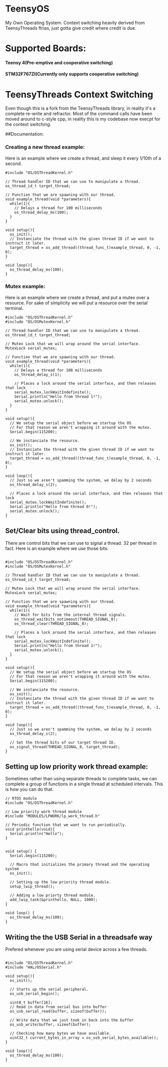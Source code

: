# TeensyOS
My Own Operating System. Context switching heavily derived from TeensyThreads ftrias, just gotta give credit where credit is due. 

# Supported Boards: 
#### Teensy 4(Pre-emptive and cooperative switching)
#### STM32F767ZI(Currently only supports cooperative switching)

# TeensyThreads Context Switching
Even though this is a fork from the TeensyThreads library, in reality it's a complete re-write and refractor. Most of the command calls have been moved around to c-style cpp, in reality this is my codebase now execpt for the context switching. 

##Documentation: 

### Creating a new thread example: 
Here is an example where we create a thread, and sleep it every 1/10th of a second. 

```
#include "OS/OSThreadKernel.h"

// Thread handler ID that we can use to manipulate a thread. 
os_thread_id_t target_thread; 

// Function that we are spawning with our thread. 
void example_thread(void *parameters){
  while(1){
    // Delays a thread for 100 milliseconds    
    os_thread_delay_ms(100);
  }
}

void setup(){
  os_init();
  // Instanciate the thread with the given thread ID if we want to instruct it later. 
  target_thread = os_add_thread((thread_func_t)example_thread, 0, -1, 0);
}

void loop(){
  os_thread_delay_ms(100);
}

```

### Mutex example:
Here is an example where we create a thread, and put a mutex over a resource. For sake of simplicity we will put a resource over the serial terminal. 

```
#include "OS/OSThreadKernel.h"
#include "OS/OSMutexKernel.h"

// Thread handler ID that we can use to manipulate a thread. 
os_thread_id_t target_thread; 

// Mutex Lock that we will wrap around the serial interface. 
MutexLock serial_mutex; 

// Function that we are spawning with our thread. 
void example_thread(void *parameters){
  while(1){
    // Delays a thread for 100 milliseconds    
    os_thread_delay_s(1);
    
    // Places a lock around the serial interface, and then releases that lock
    serial_mutex.lockWaitIndefinite();
    Serial.println("Hello from thread 1!");
    serial_mutex.unlock();
  }
}

void setup(){
  // We setup the serial object before we startup the OS
  // For that reason we aren't wrapping it around with the mutex. 
  Serial.begin(115200);
  
  // We instanciate the resource. 
  os_init();
  // Instanciate the thread with the given thread ID if we want to instruct it later. 
  target_thread = os_add_thread((thread_func_t)example_thread, 0, -1, 0);
}

void loop(){
  // Just so we aren't spamming the system, we delay by 2 seconds
  os_thread_delay_s(2);
  
  // Places a lock around the serial interface, and then releases that lock
  serial_mutex.lockWaitIndefinite(); 
  Serial.println("Hello from thread 0!");
  serial_mutex.unlock();
}

```

## Set/Clear bits using thread_control. 
There are control bits that we can use to signal a thread. 32 per thread in fact. Here is an example where we use those bits: 
```

#include "OS/OSThreadKernel.h"
#include "OS/OSMutexKernel.h"

// Thread handler ID that we can use to manipulate a thread. 
os_thread_id_t target_thread; 

// Mutex Lock that we will wrap around the serial interface. 
MutexLock serial_mutex; 

// Function that we are spawning with our thread. 
void example_thread(void *parameters){
  while(1){
    // Wait for bits from the internal thread signals. 
    os_thread_waitbits_notimeout(THREAD_SIGNAL_0);
    os_thread_clear(THREAD_SIGNAL_0);
    
    // Places a lock around the serial interface, and then releases that lock
    serial_mutex.lockWaitIndefinite();
    Serial.println("Hello from thread 1!");
    serial_mutex.unlock();
  }
}

void setup(){
  // We setup the serial object before we startup the OS
  // For that reason we aren't wrapping it around with the mutex. 
  Serial.begin(115200);
  
  // We instanciate the resource. 
  os_init();
  // Instanciate the thread with the given thread ID if we want to instruct it later. 
  target_thread = os_add_thread((thread_func_t)example_thread, 0, -1, 0);
}

void loop(){
  // Just so we aren't spamming the system, we delay by 2 seconds
  os_thread_delay_s(2);
  
  // Set the thread bits of our target thread ID.
  os_signal_thread(THREAD_SIGNAL_0, target_thread); 
}

```


## Setting up low priority work thread example: 
Sometimes rather than using separate threads to complete tasks, we can complete a group of functions in a single thread at scheduled intervals. This is how you can do that. 

```
// RTOS module
#include "OS/OSThreadKernel.h"

// Low priority work thread module
#include "MODULES/LPWORK/lp_work_thread.h"

// Periodic function that we want to run periodically. 
void printhello(void){
  Serial.println("Hello");
}


void setup() {
  Serial.begin(115200);
  
  // Macro that initializes the primary thread and the operating system 
  os_init();
  
  // Setting up the low priority thread module. 
  setup_lwip_thread();
  
  // Adding a low priorty thread module.
  add_lwip_task(&printhello, NULL, 1000);
}

void loop() {
  os_thread_delay_ms(100);
}

```


## Writing the the USB Serial in a threadsafe way
Prefered whenever you are using serial device across a few threads. 
```

#include "OS/OSThreadKernel.h"
#include "HAL/OSSerial.h"

void setup(){
  os_init(); 
   
  // Starts up the serial peripheral. 
  os_usb_serial_begin(); 
  
  uint8_t buffer[16]; 
  // Read in data from serial bus into buffer
  os_usb_serial_read(buffer, sizeof(buffer)); 
  
  // Write data that we just took in back into the buffer
  os_usb_write(buffer, sizeof(buffer); 
    
  // Checking how many bytes we have available. 
  uint32_t current_bytes_in_array = os_usb_serial_bytes_available(); 
}

void loop(){
  os_thread_delay_ms(100); 
}

```
